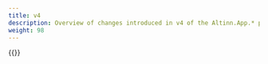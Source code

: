 ```yaml
---
title: v4
description: Overview of changes introduced in v4 of the Altinn.App.* packages.
weight: 98
---
```


{{<children />}}